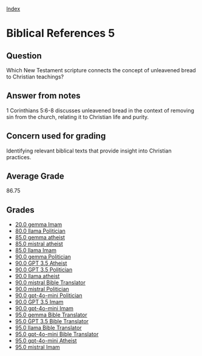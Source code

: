 
[Index](../index.md)
# Biblical References 5
## Question
Which New Testament scripture connects the concept of unleavened bread to Christian teachings?

## Answer from notes
1 Corinthians 5:6-8 discusses unleavened bread in the context of removing sin from the church, relating it to Christian life and purity.

## Concern used for grading
Identifying relevant biblical texts that provide insight into Christian practices.

## Average Grade
86.75

## Grades
 * [20.0 gemma Imam](../answers/gemma_Imam/Biblical_References_5.md)
 * [80.0 llama Politician](../answers/llama_Politician/Biblical_References_5.md)
 * [85.0 gemma atheist](../answers/gemma_atheist/Biblical_References_5.md)
 * [85.0 mistral atheist](../answers/mistral_atheist/Biblical_References_5.md)
 * [85.0 llama Imam](../answers/llama_Imam/Biblical_References_5.md)
 * [90.0 gemma Politician](../answers/gemma_Politician/Biblical_References_5.md)
 * [90.0 GPT 3.5 Atheist](../answers/GPT_3.5_Atheist/Biblical_References_5.md)
 * [90.0 GPT 3.5 Politician](../answers/GPT_3.5_Politician/Biblical_References_5.md)
 * [90.0 llama atheist](../answers/llama_atheist/Biblical_References_5.md)
 * [90.0 mistral Bible Translator](../answers/mistral_Bible_Translator/Biblical_References_5.md)
 * [90.0 mistral Politician](../answers/mistral_Politician/Biblical_References_5.md)
 * [90.0 gpt-4o-mini Politician](../answers/gpt-4o-mini_Politician/Biblical_References_5.md)
 * [90.0 GPT 3.5 Imam](../answers/GPT_3.5_Imam/Biblical_References_5.md)
 * [90.0 gpt-4o-mini Imam](../answers/gpt-4o-mini_Imam/Biblical_References_5.md)
 * [95.0 gemma Bible Translator](../answers/gemma_Bible_Translator/Biblical_References_5.md)
 * [95.0 GPT 3.5 Bible Translator](../answers/GPT_3.5_Bible_Translator/Biblical_References_5.md)
 * [95.0 llama Bible Translator](../answers/llama_Bible_Translator/Biblical_References_5.md)
 * [95.0 gpt-4o-mini Bible Translator](../answers/gpt-4o-mini_Bible_Translator/Biblical_References_5.md)
 * [95.0 gpt-4o-mini Atheist](../answers/gpt-4o-mini_Atheist/Biblical_References_5.md)
 * [95.0 mistral Imam](../answers/mistral_Imam/Biblical_References_5.md)
